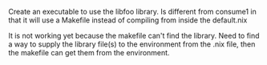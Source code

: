 Create an executable to use the libfoo library.
Is different from consume1 in that it will use a Makefile instead of compiling from inside the default.nix

It is not working yet because the makefile can't find the library.
Need to find a way to supply the library file(s) to the environment from the .nix file, then the makefile can get them from the environment.